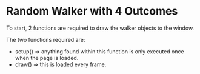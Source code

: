 # Random Walker with 4 Outcomes

To start, 2 functions are required to draw the walker objects to the window. 

The two functions required are: 
- setup() => anything found within this function is only executed once when the page is loaded.
- draw() => this is loaded every frame. 

